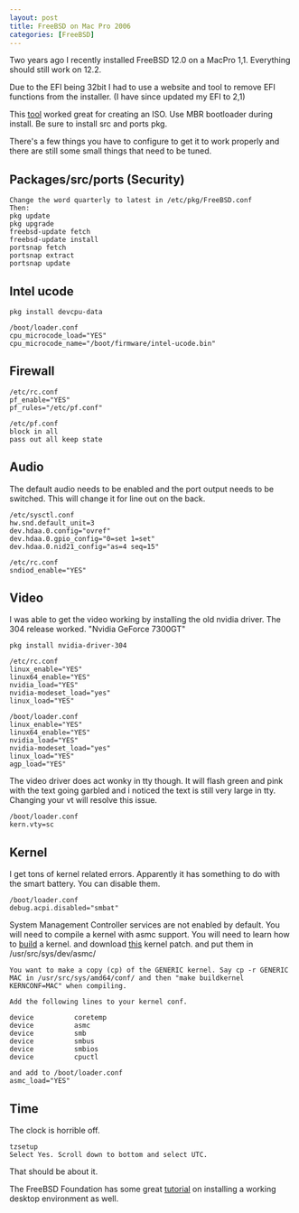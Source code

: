 ```yaml
---
layout: post
title: FreeBSD on Mac Pro 2006
categories: [FreeBSD]
---
```


Two years ago I recently installed FreeBSD 12.0 on a MacPro 1,1. Everything should still work on 12.2.

Due to the EFI being 32bit I had to use a website and tool to remove EFI functions from the installer.
(I have since updated my EFI to 2,1)

This [tool](https://mattgadient.com/2016/07/11/linux-dvd-images-and-how-to-for-32-bit-efi-macs-late-2006-models/) worked great for creating an ISO. Use MBR bootloader during install. Be sure to install src and ports pkg.

There's a few things you have to configure to get it to work properly and there are still some small things that need to be tuned.

## Packages/src/ports (Security)
```
Change the word quarterly to latest in /etc/pkg/FreeBSD.conf
Then:
pkg update
pkg upgrade
freebsd-update fetch
freebsd-update install
portsnap fetch
portsnap extract
portsnap update
```

## Intel ucode
```
pkg install devcpu-data

/boot/loader.conf
cpu_microcode_load="YES"
cpu_microcode_name="/boot/firmware/intel-ucode.bin"
```

## Firewall
```
/etc/rc.conf
pf_enable="YES"
pf_rules="/etc/pf.conf"

/etc/pf.conf
block in all
pass out all keep state
```

## Audio
The default audio needs to be enabled and the port output needs to be switched. This will change it for line out on the back.
```
/etc/sysctl.conf 
hw.snd.default_unit=3
dev.hdaa.0.config="ovref" 
dev.hdaa.0.gpio_config="0=set 1=set" 
dev.hdaa.0.nid21_config="as=4 seq=15"
```
```
/etc/rc.conf 
sndiod_enable="YES"
```

## Video
I was able to get the video working by installing the old nvidia driver. The 304 release worked. "Nvidia GeForce 7300GT"
```
pkg install nvidia-driver-304 

/etc/rc.conf  
linux_enable="YES" 
linux64_enable="YES" 
nvidia_load="YES" 
nvidia-modeset_load="yes" 
linux_load="YES" 
```
```	  
/boot/loader.conf  
linux_enable="YES" 
linux64_enable="YES" 
nvidia_load="YES" 
nvidia-modeset_load="yes" 
linux_load="YES" 
agp_load="YES"
```
The video driver does act wonky in tty though. It will flash green and pink with the text going garbled and i noticed the text is still very large in tty. Changing your vt will resolve this issue.
```
/boot/loader.conf
kern.vty=sc
```

## Kernel
I get tons of kernel related errors. Apparently it has something to do with the smart battery. You can disable them.
```
/boot/loader.conf 
debug.acpi.disabled="smbat"
```

System Management Controller services are not enabled by default. You will need to compile a kernel with asmc support.
You will need to learn how to [build](https://www.freebsd.org/doc/en_US.ISO8859-1/books/handbook/kernelconfig-building.html) a kernel. and download [this](https://svnweb.freebsd.org/base?view=revision&revision=342756) kernel patch.
and put them in 
/usr/src/sys/dev/asmc/
```
You want to make a copy (cp) of the GENERIC kernel. Say cp -r GENERIC MAC in /usr/src/sys/amd64/conf/ and then "make buildkernel KERNCONF=MAC" when compiling.

Add the following lines to your kernel conf. 

device          coretemp 
device          asmc 
device          smb 
device          smbus 
device          smbios 
device          cpuctl

and add to /boot/loader.conf
asmc_load="YES"
```
## Time

The clock is horrible off.
```
tzsetup  
Select Yes. Scroll down to bottom and select UTC.
```

That should be about it.

The FreeBSD Foundation has some great [tutorial](https://www.freebsdfoundation.org/freebsd/how-to-guides/installing-a-desktop-environment-on-freebsd/) on installing a working desktop environment as well.




